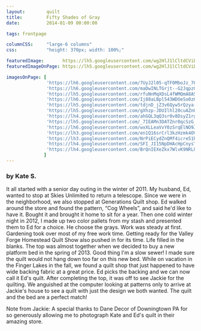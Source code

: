 ```yaml
---
layout:        quilt
title:         Fifty Shades of Gray
date:          2014-01-09 00:00:00

tags: frontpage

columnCSS:     "large-6 columns"
css:           "height: 370px; width: 100%;"

featuredImage:       https://lh5.googleusercontent.com/wg2HlJ1lCltdCViDX-ioi3X3ESiy5cza4iDa0GDtkj8=w470
featuredImageOnPage: https://lh5.googleusercontent.com/wg2HlJ1lCltdCViDX-ioi3X3ESiy5cza4iDa0GDtkj8=w1000

imagesOnPage: [
               'https://lh6.googleusercontent.com/7UyJ2l05-qTF0MboJz_76KnK2nya0FrTGeDBlz8P2fw=w303',
               'https://lh6.googleusercontent.com/maDwINLTGrjt--G2JqpzOTU9CjYQvl5MBkGj89Ut2ww=w303',
               'https://lh5.googleusercontent.com/rfuNnMqXDsL4fWMQmA8ASUUPbd0ZIuCJtrLKal4igvI=w303',
               'https://lh6.googleusercontent.com/Ij88aLBpl543WDOeSo0zHTRPdHD8KNVcBDP-cFC3ztk=w303',
               'https://lh5.googleusercontent.com/tdjnD_jZ3v6Qyw5rQzya-Tn_QuyjVP6DAAwlRPJrNc4=w303',
               'https://lh5.googleusercontent.com/gXhzp-JDUIlhl20cuAZnQyvTHrMQ7rYTfGr6KzXsatY=w303',
               'https://lh4.googleusercontent.com/ahGQL3qQ3sr0v8DsyZ1rgH98jKL2nDjFZcD85njd1Pg=w303',
               'https://lh5.googleusercontent.com/_7IEAMn3DATZnr0qcSzG_ehZK9wYtjsKz9VFnA8tUVg=w303',
               'https://lh6.googleusercontent.com/wxXLLeaVvY0zSrqElNO9J0vsFx7lX2SQVRI2ek_YaP0=w303',
               'https://lh3.googleusercontent.com/en1Q16srCrl3kzHzmk4OVwOec2nyVMewu-VhqBKeBec=w303',
               'https://lh3.googleusercontent.com/NrPiECydZnQMf4icre51hb7TspvgpPGUabDEeUc9OmE=w303',
               'https://lh4.googleusercontent.com/SFI_JI15NpDHAcHpCnysTIaAKxBSZA5c37qeISuBiQg=w303',
               'https://lh4.googleusercontent.com/BrQnIEXeZkx7WlvK9NRL8_Tg_M5vybPjT66VyaYHthQ=w303'
              ]
---
```


### by Kate S.

It all started with a senior day outing in the winter of 2011.  My husband, Ed, wanted to stop at Skies Unlimited to return a telescope.  Since we were in the neighborhood, we also stopped at Generations Quilt shop. Ed walked around the store and found the pattern, “Cog Wheels”, and said he'd like to have it.  Bought it and brought it home to sit for a year.  Then one cold winter night in 2012, I made up two color pallets from my stash and presented them to Ed for a choice.  He choose the grays.  Work was steady at first.  Gardening took over most of my free work time.  Getting ready for the Valley Forge Homestead Quilt Show also pushed in for its time.  Life filled in the blanks.  The top was almost together when we decided to buy a new platform bed in the spring of 2013.  Good thing I'm a slow sewer!  I made sure the quilt would not hang down too far on this new bed.  While on vacation in the Finger Lakes in the fall, we found a quilt shop that just happened to have wide backing fabric at a great price.  Ed picks the backing and we can now call it Ed's quilt.  After completing the top, it was off to see Jackie for the quilting.  We anguished at the computer looking at patterns only to arrive at Jackie's house to see a quilt with just the design we both wanted.  The quilt and the bed are a perfect match!

Note from Jackie:  A special thanks to Dane Decor of Downingtown PA for so generously allowing me to photograph Kate and Ed's quilt in their amazing store.
